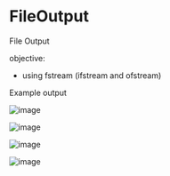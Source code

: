 # FileOutput
File Output


objective:
- using fstream (ifstream and ofstream)


Example output

![image](https://user-images.githubusercontent.com/97081479/184825989-08c37928-56be-4e8a-bea6-931d6eb889e4.png)

![image](https://user-images.githubusercontent.com/97081479/184826106-89a028c8-5659-4e3b-88b2-d8aa84f86e49.png)

![image](https://user-images.githubusercontent.com/97081479/184826195-a995688a-f0fd-4555-890a-35eff9c61ead.png)

![image](https://user-images.githubusercontent.com/97081479/184826298-13a39b8f-045b-4f11-9b58-045b608e103a.png)
